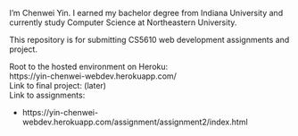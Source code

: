 I’m Chenwei Yin. I earned my bachelor degree from Indiana University and currently study Computer Science at Northeastern University.
<p>This repository is for submitting CS5610 web development assignments and project.</p>
Root to the hosted environment on Heroku: </br>
https://yin-chenwei-webdev.herokuapp.com/ </br>
Link to final project: (later) </br>
Link to assignments:
<ul>
<li>https://yin-chenwei-webdev.herokuapp.com/assignment/assignment2/index.html</li>
</ul>
</br>
